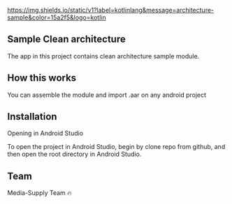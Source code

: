 https://img.shields.io/static/v1?label=kotlinlang&message=architecture-sample&color=15a2f5&logo=kotlin

## Sample Clean architecture
The app in this project contains clean architecture sample module.

## How this works

You can assemble the module and import .aar on any android project

## Installation

Opening in Android Studio

To open the project in Android Studio, begin by clone repo from github, and then open the root directory in Android Studio.

## Team

Media-Supply Team :fire:

